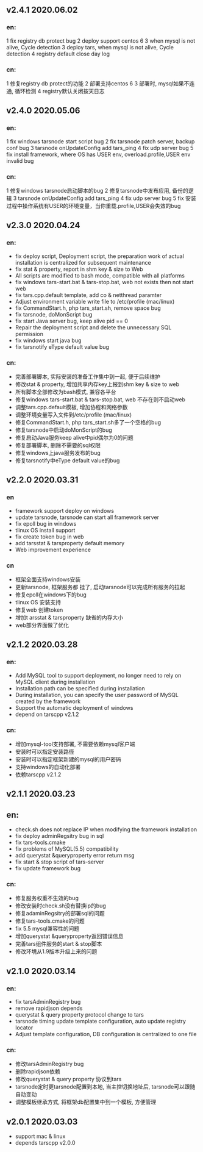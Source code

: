 ## v2.4.1 2020.06.02
### en:
1 fix registry db protect bug
2 deploy support centos 6
3 when mysql is not alive, Cycle detection
3 deploy tars, when mysql is not alive, Cycle detection
4 registry default close day log
### cn:
1 修复registry db protect的功能
2 部署支持centos 6
3 部署时, mysql如果不连通, 循环检测
4 registry默认关闭按天日志

## v2.4.0 2020.05.06
### en:
1 fix windows tarsnode start script bug
2 fix tarsnode patch server, backup conf bug
3 tarsnode onUpdateConfig add tars_ping
4 fix udp server bug
5 fix install framework, where OS has USER env, overload.profile,USER env invalid bug
### cn:
1 修复windows tarsnode启动脚本的bug
2 修复tarsnode中发布应用, 备份的逻辑
3 tarsnode onUpdateConfig add tars_ping
4 fix udp server bug
5 fix 安装过程中操作系统有USER的环境变量，当你重载.profile,USER会失效的bug

## v2.3.0 2020.04.24
### en:
- fix deploy script, Deployment script, the preparation work of actual installation is centralized for subsequent maintenance
- fix stat & property, report in shm key & size to Web
- All scripts are modified to bash mode, compatible with all platforms
- fix windows tars-start.bat & tars-stop.bat, web not exists then not start web
- fix tars.cpp.default template, add co & netthread paramter
- Adjust environment variable write file to /etc/profile (mac/linux)
- fix CommandStart.h, php tars_start.sh, remove space bug
- fix tarsnode, doMonScript bug
- fix start Java server bug, keep alive pid == 0
- Repair the deployment script and delete the unnecessary SQL permission
- fix windows start java bug
- fix tarsnotify eType default value bug

### cn:
- 完善部署脚本, 实际安装的准备工作集中到一起, 便于后续维护
- 修改stat & property, 增加共享内存key上报到shm key & size to web
- 所有脚本全部修改为bash模式, 兼容各平台
- 修复windows tars-start.bat & tars-stop.bat, web 不存在则不启动web
- 调整tars.cpp.default模板, 增加协程和网络参数
- 调整环境变量写入文件到/etc/profile (mac/linux)
- 修复CommandStart.h, php tars_start.sh多了一个空格的bug
- 修复tarsnode中启动doMonScript的bug
- 修复启动Java服务keep alive中pid偶尔为0的问题
- 修复部署脚本, 删除不需要的sql权限
- 修复windows上java服务发布的bug
- 修复tarsnotify中eType default value的bug

## v2.2.0 2020.03.31
### en
- framework support deploy on windows
- update tarsnode, tarsnode can start all framework server
- fix epoll bug in windows
- tlinux OS install support
- fix create token bug in web
- add tarsstat & tarsproperty default memory
- Web improvement experience
### cn
- 框架全面支持windows安装
- 更新tarsnode, 框架服务都 挂了, 启动tarsnode可以完成所有服务的拉起
- 修复epoll在windows下的bug
- tlinux OS 安装支持
- 修复web 创建token
- 增加t arsstat & tarsproperty 缺省的内存大小
- web部分界面做了优化

## v2.1.2 2020.03.28
### en:
- Add MySQL tool to support deployment, no longer need to rely on MySQL client during installation
- Installation path can be specified during installation
- During installation, you can specify the user password of MySQL created by the framework
- Support the automatic deployment of windows
- depend on tarscpp v2.1.2
### cn:
- 增加mysql-tool支持部署, 不需要依赖mysql客户端
- 安装时可以指定安装路径
- 安装时可以指定框架新建的mysql的用户密码
- 支持windows的自动化部署
- 依赖tarscpp v2.1.2

## v2.1.1 2020.03.23
## en:
- check.sh does not replace IP when modifying the framework installation
- fix deploy adminRegsitry bug in sql
- fix tars-tools.cmake
- fix problems of MySQL(5.5) compatibility
- add querystat &queryproperty error return msg
- fix start & stop script of tars-server
- fix update framework bug
### cn:
- 修复服务权重不生效的bug
- 修改安装时check.sh没有替换ip的bug
- 修复adaminRegsitry的部署sql的问题
- 修复tars-tools.cmake的问题
- fix 5.5 mysql兼容性的问题
- 增加querystat &queryproperty返回错误信息
- 完善tars组件服务的start & stop脚本
- 修改环境从1.9版本升级上来的问题

## v2.1.0 2020.03.14
### en:
- fix tarsAdminRegistry bug
- remove rapidjson depends
- querystat & query property protocol change to tars
- tarsnode timing update template configuration, auto update registry locator
- Adjust template configuration, DB configuration is centralized to one
file
### cn:
- 修改tarsAdminRegistry bug
- 删除rapidjson依赖
- 修改querystat & query property 协议到tars
- tarsnode定时更tarsnode配置到本地, 当主控切换地址后, tarsnode可以跟随自动变动
- 调整模板继承方式, 将框架db配置集中到一个模板, 方便管理

## v2.0.1 2020.03.03
- support mac & linux
- depends tarscpp v2.0.0
